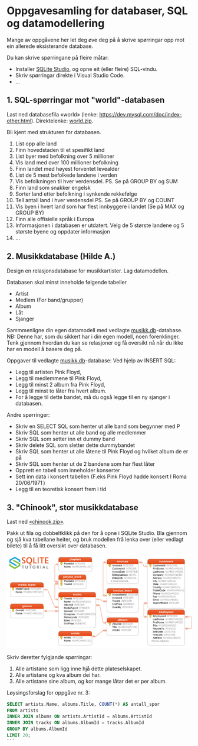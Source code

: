 # Oppgavesamling for databaser, SQL og datamodellering
Mange av oppgåvene her let deg øve deg på å skrive spørringar opp mot ein allerede eksisterande database. 

Du kan skrive spørringane på fleire måtar:
- Installer [SQLite Studio](https://sqlitestudio.pl/), og opne eit (eller fleire) SQL-vindu.
- Skriv spørringar direkte i Visual Studio Code.
- ...

## 1. SQL-spørringar mot "world"-databasen
Last ned databasefila «world» (lenke: https://dev.mysql.com/doc/index-other.html). Direktelenke: [world.zip](https://downloads.mysql.com/docs/world-db.zip).

Bli kjent med strukturen for databasen.

1.	List opp alle land 
2.	Finn hovedstaden til et spesifikt land
3.	List byer med befolkning over 5 millioner
4.	Vis land med over 100 millioner befolkning
5.	Finn landet med høyest forventet levealder
6.	List de 5 mest befolkede landene i verden
7.	Vis befolkningen til hver verdensdel. PS. Se på GROUP BY og SUM
8.	Finn land som snakker engelsk
9.	Sorter land etter befolkning i synkende rekkefølge
10.	Tell antall land i hver verdensdel PS. Se på GROUP BY og COUNT
11.	Vis byen i hvert land som har flest innbyggere i landet (Se på MAX og GROUP BY)
12.	Finn alle offisielle språk i Europa
13.	Informasjonen i databasen er utdatert. Velg  de 5 største landene og 5 største byene og oppdater informasjon
14.	…

## 2. Musikkdatabase (Hilde A.)
Design en relasjonsdatabase for musikkartister. Lag datamodellen.

Databasen skal minst inneholde følgende tabeller 
- Artist 
- Medlem (For band/grupper) 
- Album 
- Låt 
- Sjanger 

Sammmenligne din egen datamodell med vedlagte [musikk.db](/databaser/musikk-hilde/musikk.db)-database. NB: Denne har, som du sikkert har i din egen modell, noen forenklinger. 
Tenk gjennom hvordan du kan se relasjoner og få oversikt nå når du ikke har en modell å basere deg på.

Oppgaver til vedlagte [musikk.db](/databaser/musikk-hilde/musikk.db)-database:
Ved hjelp av INSERT SQL:  
- Legg til artisten Pink Floyd,  
- Legg til medlemmene til Pink Floyd,  
- Legg til minst 2 album fra Pink Floyd,  
- Legg til minst to låter fra hvert album.   
- For å legge til dette bandet, må du også legge til en ny sjanger i databasen. 

Andre spørringer:
- Skriv en SELECT SQL som henter ut alle band som begynner med P
- Skriv SQL som henter ut alle band og alle medlemmer 
- Skriv SQL som setter inn et dummy band 
- Skriv delete SQL som sletter dette dummybandet 
- Skriv SQL som henter ut alle låtene til Pink Floyd og hvilket album de er på 
- Skriv SQL som henter ut de 2 bandene som har flest låter 
- Opprett en tabell som inneholder konserter  
- Sett inn data i konsert tabellen (F.eks Pink Floyd hadde konsert I Roma 20/06/1971 )   
- Legg til en teoretisk konsert frem i tid

## 3. "Chinook", stor musikkdatabase
Last ned [«chinook.zip»](https://www.sqlitetutorial.net/sqlite-sample-database/).

Pakk ut fila og dobbeltklikk på den for å opne i SQLite Studio. Bla gjennom og sjå kva tabellane heiter, og bruk modellen frå lenka over (eller vedlagt bilete) til å få litt oversikt over databasen.

![Chinook datamodell](../bilder/sqlite-sample-database-color-chinook.jpg)

Skriv deretter fylgjande spørringar:
1. Alle artistane som ligg inne hjå dette plateselskapet.
2. Alle artistane og kva album dei har.
3. Alle artistane sine album, og kor mange låtar det er per album.

Løysingsforslag for oppgåve nr. 3:

````sql
SELECT artists.Name, albums.Title, COUNT(*) AS antall_spor
FROM artists
INNER JOIN albums ON artists.ArtistId = albums.ArtistId
INNER JOIN tracks ON albums.AlbumId = tracks.AlbumId
GROUP BY albums.AlbumId
LIMIT 20; 
```